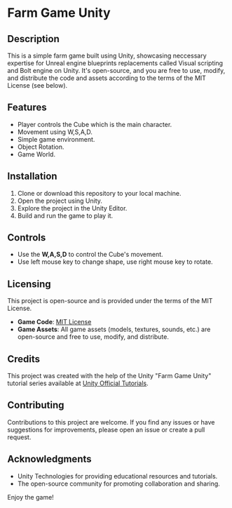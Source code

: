 # Farm Game Unity


## Description

This is a simple farm game built using Unity, showcasing neccessary expertise for Unreal engine blueprints replacements called Visual scripting and Bolt engine on Unity. 
It's open-source, and you are free to use, modify, and distribute the code and assets according to the terms of the MIT License (see below).

## Features

- Player controls the Cube which is the main character.
- Movement using W,S,A,D.
- Simple game environment.
- Object Rotation.
- Game World.

## Installation

1. Clone or download this repository to your local machine.
2. Open the project using Unity.
3. Explore the project in the Unity Editor.
4. Build and run the game to play it.

## Controls

- Use the **W,A,S,D** to control the Cube's movement.
- Use left mouse key to change shape, use right mouse key to rotate.

## Licensing

This project is open-source and is provided under the terms of the MIT License.

- **Game Code**: [MIT License](LICENSE)
- **Game Assets**: All game assets (models, textures, sounds, etc.) are open-source and free to use, modify, and distribute.

## Credits

This project was created with the help of the Unity "Farm Game Unity" tutorial series available at [Unity Official Tutorials](https://github.com/avashly/unity-visualscripting-samples).

## Contributing

Contributions to this project are welcome. If you find any issues or have suggestions for improvements, please open an issue or create a pull request.

## Acknowledgments

- Unity Technologies for providing educational resources and tutorials.
- The open-source community for promoting collaboration and sharing.

Enjoy the game!

